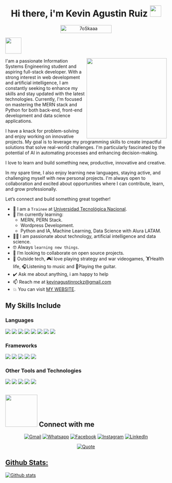 <h1 align="center">Hi there, i'm Kevin Agustin Ruiz <img src="https://media.giphy.com/media/hvRJCLFzcasrR4ia7z/giphy.gif" width="35"></h1>

<p align="center">
  <img src="https://komarev.com/ghpvc/?username=kevirui&label=Profile%20views&color=0047AB&style=for-the-badge?" alt="7oSkaaa" height=25px, width=160px/> 
</p>

<picture><img src = "https://github.com/7oSkaaa/7oSkaaa/blob/main/Images/about_me.gif?raw=true" width = 50px></picture>

<picture> <img align="right" src="https://github.com/7oSkaaa/7oSkaaa/blob/main/Images/Right_Side.gif?raw=true" width = 250px></picture>

I'am a passionate Information Systems Engineering student and aspiring full-stack developer. With a strong interest in web development and artificial intelligence, I am constantly seeking to enhance my skills and stay updated with the latest technologies. Currently, I'm focused on mastering the MERN stack and Python for both back-end, front-end development and data science applications.

I have a knack for problem-solving and enjoy working on innovative projects. My goal is to leverage my programming skills to create impactful solutions that solve real-world challenges. I'm particularly fascinated by the potential of AI in automating processes and enhancing decision-making.

I love to learn and build something new, productive, innovative and creative.

In my spare time, I also enjoy learning new languages, staying active, and challenging myself with new personal projects. I'm always open to collaboration and excited about opportunities where I can contribute, learn, and grow professionally.

Let’s connect and build something great together!

- :school: I am a `Trainee` at [Universidad Tecnológica Nacional](https://www.utn.edu.ar/es/).
- 🌱 I’m currently learning:
  - MERN, PERN Stack.
  - Wordpress Development.
  - Python and IA, Machine Learning, Data Science with Alura LATAM.
- :technologist:  I am passionate about technology, artificial intelligence and data science.
- :nerd_face: Always `learning new things`.
- 👯 I’m looking to collaborate on open source projects.
- 🌟 Outside tech, 🎮I love playing strategy and war videogames, 🏋Health life, 🎧Listening to music and 🎸Playing the guitar.
- ✔️ Ask me about anything, i am happy to help
- 📫 Reach me at [kevinagustinrockz@gmail.com](kevinagustinrockz@gmail.com)
- :boom: You can visit [MY WEBSITE](#).

## My Skills Include

### Languages 

<p align="left">
    <img src="https://img.shields.io/badge/HTML5-E34F26?style=for-the-badge&logo=html5&logoColor=white" />
    <img src="https://img.shields.io/badge/CSS3-1572B6?style=for-the-badge&logo=css3&logoColor=white" />
    <img src="https://img.shields.io/badge/JavaScript-F7DF1E?style=for-the-badge&logo=javascript&logoColor=black"/>
    <img src="https://img.shields.io/badge/Node.js-339933?style=for-the-badge&logo=nodedotjs&logoColor=white"/>
    <img src="https://img.shields.io/badge/python-3776AB?style=for-the-badge&logo=python&logoColor=lightblue"/>
    <img src="https://img.shields.io/badge/c++-00599C?style=for-the-badge&logo=cplusplus&logoColor=white"/>
    <img src="https://img.shields.io/badge/php-777BB4?style=for-the-badge&logo=php&logoColor=white"/>
    <img src="https://img.shields.io/badge/typescript-3178C6?style=for-the-badge&logo=typescript&logoColor=white"/>
</p>
   
### Frameworks
<p align="left">
    <img src="https://img.shields.io/badge/react-007396?style=for-the-badge&logo=react&logoColor=white" />
    <img src="https://img.shields.io/badge/laravel-red?style=for-the-badge&logo=laravel&logoColor=white" />
    <img src="https://img.shields.io/badge/sass-CC6699?style=for-the-badge&logo=sass&logoColor=white" />
    <img src="https://img.shields.io/badge/tailwindcss-06B6D4?style=for-the-badge&logo=tailwindcss&logoColor=white" />
    <img src="https://img.shields.io/badge/Express-black?style=for-the-badge&logo=Express&logoColor=white" />
</p>

### Other Tools and Technologies
<p align="left">
    <img src="https://img.shields.io/badge/git-F05032?style=for-the-badge&logo=git&logoColor=white" />
    <img src="https://img.shields.io/badge/notion-000000?style=for-the-badge&logo=notion&logoColor=white" />
    <img src="https://img.shields.io/badge/mysql-4479A1?style=for-the-badge&logo=mysql&logoColor=white" />
    <img src="https://img.shields.io/badge/sqlite-003B57?style=for-the-badge&logo=sqlite&logoColor=white" />
    <img src="https://img.shields.io/badge/gulp.JS-CF4647?style=for-the-badge&logo=gulp&logoColor=white" />
</p>

## <picture> <img src="https://github.com/7oSkaaa/7oSkaaa/blob/main/Images/Connect-with-me.gif?raw=true" width="100px"> </picture> Connect with me
<p align="center">
	<a href="mailto:kevinagustinrockz@gmail.com"><img img src="https://img.shields.io/badge/gmail-%23EA4335.svg?style=plastic&logo=gmail&logoColor=white" alt="Gmail"/></a>
	<a href="https://wa.me/5401155963637"><img src="https://img.shields.io/badge/whatsapp-%2325D366.svg?style=plastic&logo=whatsapp&logoColor=white" alt="Whatsapp"/></a>
  <a href="https://www.facebook.com/kevinwebdev"><img src="https://img.shields.io/badge/facebook-%231877F2.svg?style=plastic&logo=facebook&logoColor=white" alt="Facebook"/></a>
	<a href="https://www.instagram.com/keviaguss/"><img src="https://img.shields.io/badge/instagram-%23E4405F.svg?style=plastic&logo=instagram&logoColor=white" alt="Instagram"/></a>
	<a href="https://www.linkedin.com/in/kevinagustin/"><img src="https://img.shields.io/badge/linkedin-%230A66C2.svg?style=plastic&logo=linkedin&logoColor=white" alt="LinkedIn"/></a>
</p>

<p align = "center">
	<a href="https://github.com/piyushsuthar/github-readme-quotes"> <img alt = "Quote" src="https://quotes-github-readme.vercel.app/api?type=horizontal&theme=tokyonight&animation=grow_out_in&quoteCategory=programming">
</p>

## Github Stats:

![Github stats](https://github-readme-stats.vercel.app/api?username=kevirui&show_icons=true)
